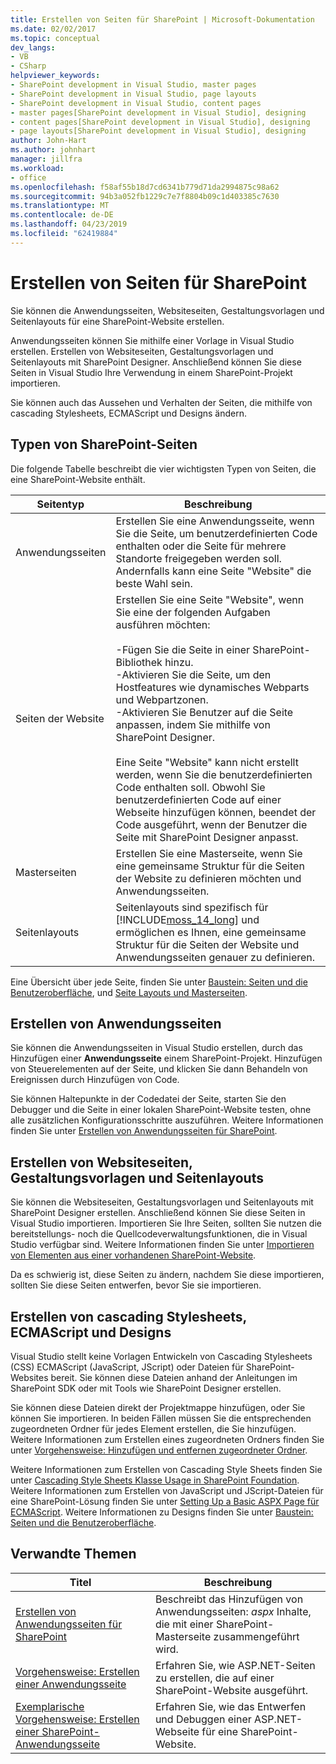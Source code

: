 ```yaml
---
title: Erstellen von Seiten für SharePoint | Microsoft-Dokumentation
ms.date: 02/02/2017
ms.topic: conceptual
dev_langs:
- VB
- CSharp
helpviewer_keywords:
- SharePoint development in Visual Studio, master pages
- SharePoint development in Visual Studio, page layouts
- SharePoint development in Visual Studio, content pages
- master pages[SharePoint development in Visual Studio], designing
- content pages[SharePoint development in Visual Studio], designing
- page layouts[SharePoint development in Visual Studio], designing
author: John-Hart
ms.author: johnhart
manager: jillfra
ms.workload:
- office
ms.openlocfilehash: f58af55b18d7cd6341b779d71da2994875c98a62
ms.sourcegitcommit: 94b3a052fb1229c7e7f8804b09c1d403385c7630
ms.translationtype: MT
ms.contentlocale: de-DE
ms.lasthandoff: 04/23/2019
ms.locfileid: "62419884"
---
```

# <a name="create-pages-for-sharepoint"></a>Erstellen von Seiten für SharePoint
  Sie können die Anwendungsseiten, Websiteseiten, Gestaltungsvorlagen und Seitenlayouts für eine SharePoint-Website erstellen.

 Anwendungsseiten können Sie mithilfe einer Vorlage in Visual Studio erstellen. Erstellen von Websiteseiten, Gestaltungsvorlagen und Seitenlayouts mit SharePoint Designer. Anschließend können Sie diese Seiten in Visual Studio Ihre Verwendung in einem SharePoint-Projekt importieren.

 Sie können auch das Aussehen und Verhalten der Seiten, die mithilfe von cascading Stylesheets, ECMAScript und Designs ändern.

## <a name="types-of-sharepoint-pages"></a>Typen von SharePoint-Seiten
 Die folgende Tabelle beschreibt die vier wichtigsten Typen von Seiten, die eine SharePoint-Website enthält.

|Seitentyp|Beschreibung|
|---------------|-----------------|
|Anwendungsseiten|Erstellen Sie eine Anwendungsseite, wenn Sie die Seite, um benutzerdefinierten Code enthalten oder die Seite für mehrere Standorte freigegeben werden soll. Andernfalls kann eine Seite "Website" die beste Wahl sein.|
|Seiten der Website|Erstellen Sie eine Seite "Website", wenn Sie eine der folgenden Aufgaben ausführen möchten:<br /><br /> -Fügen Sie die Seite in einer SharePoint-Bibliothek hinzu.<br />-Aktivieren Sie die Seite, um den Hostfeatures wie dynamisches Webparts und Webpartzonen.<br />-Aktivieren Sie Benutzer auf die Seite anpassen, indem Sie mithilfe von SharePoint Designer.<br /><br /> Eine Seite "Website" kann nicht erstellt werden, wenn Sie die benutzerdefinierten Code enthalten soll. Obwohl Sie benutzerdefinierten Code auf einer Webseite hinzufügen können, beendet der Code ausgeführt, wenn der Benutzer die Seite mit SharePoint Designer anpasst.|
|Masterseiten|Erstellen Sie eine Masterseite, wenn Sie eine gemeinsame Struktur für die Seiten der Website zu definieren möchten und Anwendungsseiten.|
|Seitenlayouts|Seitenlayouts sind spezifisch für [!INCLUDE[moss_14_long](../sharepoint/includes/moss-14-long-md.md)] und ermöglichen es Ihnen, eine gemeinsame Struktur für die Seiten der Website und Anwendungsseiten genauer zu definieren.|

 Eine Übersicht über jede Seite, finden Sie unter [Baustein: Seiten und die Benutzeroberfläche](http://go.microsoft.com/fwlink/?LinkID=182095), und [Seite Layouts und Masterseiten](http://go.microsoft.com/fwlink/?LinkID=182096).

## <a name="create-application-pages"></a>Erstellen von Anwendungsseiten
 Sie können die Anwendungsseiten in Visual Studio erstellen, durch das Hinzufügen einer **Anwendungsseite** einem SharePoint-Projekt. Hinzufügen von Steuerelementen auf der Seite, und klicken Sie dann Behandeln von Ereignissen durch Hinzufügen von Code.

 Sie können Haltepunkte in der Codedatei der Seite, starten Sie den Debugger und die Seite in einer lokalen SharePoint-Website testen, ohne alle zusätzlichen Konfigurationsschritte auszuführen. Weitere Informationen finden Sie unter [Erstellen von Anwendungsseiten für SharePoint](../sharepoint/creating-application-pages-for-sharepoint.md).

## <a name="create-site-pages-master-pages-and-page-layouts"></a>Erstellen von Websiteseiten, Gestaltungsvorlagen und Seitenlayouts
 Sie können die Websiteseiten, Gestaltungsvorlagen und Seitenlayouts mit SharePoint Designer erstellen. Anschließend können Sie diese Seiten in Visual Studio importieren. Importieren Sie Ihre Seiten, sollten Sie nutzen die bereitstellungs- noch die Quellcodeverwaltungsfunktionen, die in Visual Studio verfügbar sind. Weitere Informationen finden Sie unter [Importieren von Elementen aus einer vorhandenen SharePoint-Website](../sharepoint/importing-items-from-an-existing-sharepoint-site.md).

 Da es schwierig ist, diese Seiten zu ändern, nachdem Sie diese importieren, sollten Sie diese Seiten entwerfen, bevor Sie sie importieren.

## <a name="create-cascading-style-sheets-ecmascript-and-themes"></a>Erstellen von cascading Stylesheets, ECMAScript und Designs
 Visual Studio stellt keine Vorlagen Entwickeln von Cascading Stylesheets (CSS) ECMAScript (JavaScript, JScript) oder Dateien für SharePoint-Websites bereit. Sie können diese Dateien anhand der Anleitungen im SharePoint SDK oder mit Tools wie SharePoint Designer erstellen.

 Sie können diese Dateien direkt der Projektmappe hinzufügen, oder Sie können Sie importieren. In beiden Fällen müssen Sie die entsprechenden zugeordneten Ordner für jedes Element erstellen, die Sie hinzufügen. Weitere Informationen zum Erstellen eines zugeordneten Ordners finden Sie unter [Vorgehensweise: Hinzufügen und entfernen zugeordneter Ordner](../sharepoint/how-to-add-and-remove-mapped-folders.md).

 Weitere Informationen zum Erstellen von Cascading Style Sheets finden Sie unter [Cascading Style Sheets Klasse Usage in SharePoint Foundation](http://go.microsoft.com/fwlink/?LinkID=182098). Weitere Informationen zum Erstellen von JavaScript und JScript-Dateien für eine SharePoint-Lösung finden Sie unter [Setting Up a Basic ASPX Page für ECMAScript](http://go.microsoft.com/fwlink/?LinkID=182099). Weitere Informationen zu Designs finden Sie unter [Baustein: Seiten und die Benutzeroberfläche](http://go.microsoft.com/fwlink/?LinkID=182095).

## <a name="related-topics"></a>Verwandte Themen

|Titel|Beschreibung|
|-----------|-----------------|
|[Erstellen von Anwendungsseiten für SharePoint](../sharepoint/creating-application-pages-for-sharepoint.md)|Beschreibt das Hinzufügen von Anwendungsseiten: *aspx* Inhalte, die mit einer SharePoint-Masterseite zusammengeführt wird.|
|[Vorgehensweise: Erstellen einer Anwendungsseite](../sharepoint/how-to-create-an-application-page.md)|Erfahren Sie, wie ASP.NET-Seiten zu erstellen, die auf einer SharePoint-Website ausgeführt.|
|[Exemplarische Vorgehensweise: Erstellen einer SharePoint-Anwendungsseite](../sharepoint/walkthrough-creating-a-sharepoint-application-page.md)|Erfahren Sie, wie das Entwerfen und Debuggen einer ASP.NET-Webseite für eine SharePoint-Website.|
